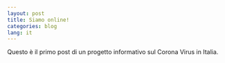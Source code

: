 ```yaml
---
layout: post
title: Siamo online!
categories: blog
lang: it
---
```


Questo è il primo post di un progetto informativo sul Corona Virus in Italia.
